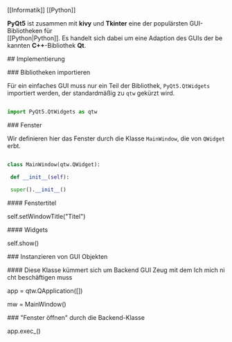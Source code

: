 [[Informatik]] [[Python]]

  

**PyQt5** ist zusammen mit **kivy** und **Tkinter** eine der populärsten GUI-Bibliotheken für [[Python|Python]]. Es handelt sich dabei um eine Adaption des GUIs der bekannten **C++**-Bibliothek **Qt**.

  

## Implementierung

  

### Bibliotheken importieren

  

Für ein einfaches GUI muss nur ein Teil der Bibliothek, `PyQt5.QtWidgets` importiert werden, der standardmäßig zu `qtw` gekürzt wird.

  

```python

import PyQt5.QtWidgets as qtw

```

  

### Fenster

  

Wir definieren hier das Fenster durch die Klasse `MainWindow`, die von `QWidget` erbt.

  

```python

class MainWindow(qtw.QWidget):

 def __init__(self):

 super().__init__()

```

#### Fenstertitel

  

 self.setWindowTitle("Titel")

  

#### Widgets

  
  
  

 self.show()

  

### Instanzieren von GUI Objekten

  

#### Diese Klasse kümmert sich um Backend GUI Zeug mit dem Ich mich nicht beschäftigen muss

  

app = qtw.QApplication([])

  

mw = MainWindow()

  

### "Fenster öffnen" durch die Backend-Klasse

  

app.exec_()